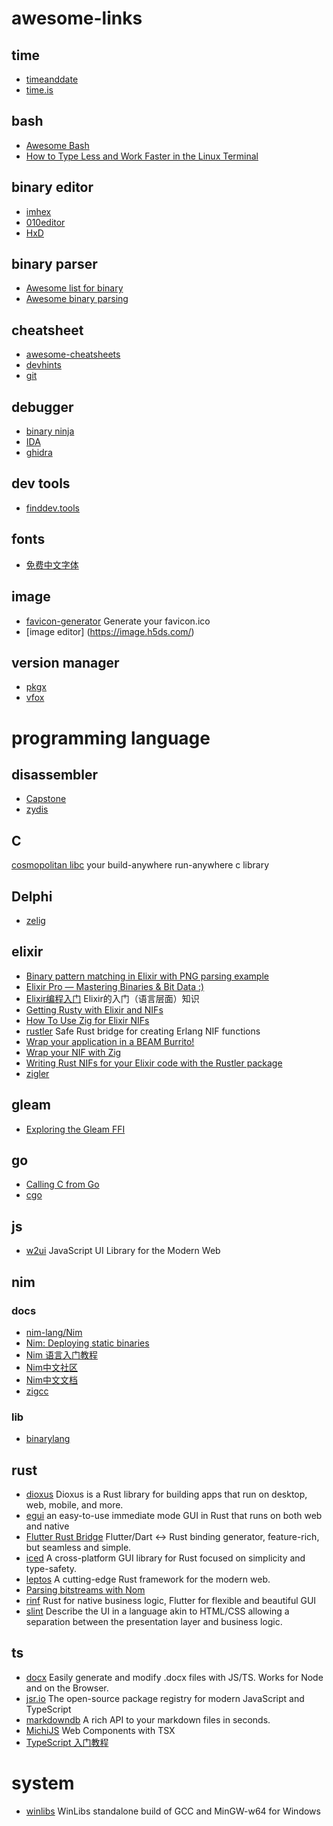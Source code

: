 # awesome-links

## time

- [timeanddate](https://www.timeanddate.com/)
- [time.is](https://time.is/)

## bash

- [Awesome Bash](https://github.com/awesome-lists/awesome-bash.git)
- [How to Type Less and Work Faster in the Linux Terminal](https://www.cogispan.com/linux/how-to-type-less-and-work-faster-in-the-linux-terminal/)

## binary editor

- [imhex](https://imhex.werwolv.net/)
- [010editor](https://www.sweetscape.com/010editor/)
- [HxD](https://mh-nexus.de/en/hxd/)

## binary parser

- [Awesome list for binary](https://github.com/artpar/awesome-bytecode.git)
- [Awesome binary parsing](https://github.com/dloss/binary-parsing.git)

## cheatsheet

- [awesome-cheatsheets](https://github.com/jwasham/coding-interview-university/tree/main/extras/cheat%20sheets)
- [devhints](https://devhints.io/)
- [git](https://education.github.com/git-cheat-sheet-education.pdf)

## debugger

- [binary ninja](https://binary.ninja/)
- [IDA](https://www.hex-rays.com/products/ida/index.shtml)
- [ghidra](https://ghidra-sre.org/)

## dev tools

- [finddev.tools](https://finddev.tools/)

## fonts

- [免费中文字体](https://github.com/zenozeng/Free-Chinese-Fonts)

## image

- [favicon-generator](https://www.favicon-generator.org/) Generate your favicon.ico
- [image editor] (https://image.h5ds.com/)

## version manager

- [pkgx](https://pkgx.sh/)
- [vfox](https://github.com/version-fox/vfox.git)

# programming language

## disassembler

- [Capstone](https://github.com/aquynh/capstone)
- [zydis](https://zydis.re/)

## C

[cosmopolitan libc](https://justine.lol/cosmopolitan/index.html) your build-anywhere run-anywhere c library

## Delphi

- [zelig](https://zelig.cn/)

## elixir

- [Binary pattern matching in Elixir with PNG parsing example](https://zohaib.me/binary-pattern-matching-in-elixir/)
- [Elixir Pro — Mastering Binaries & Bit Data :)](https://medium.com/blackode/playing-with-elixir-binaries-strings-dd01a40039d5)
- [Elixir编程入门](https://github.com/straightdave/programming_elixir.git) Elixir的入门（语言层面）知识
- [Getting Rusty with Elixir and NIFs](https://curiosum.com/blog/getting-rusty-with-elixir-nifs-rust)
- [How To Use Zig for Elixir NIFs](https://blog.appsignal.com/2023/10/24/how-to-use-zig-for-elixir-nifs.html)
- [rustler](https://github.com/rusterlium/rustler.git) Safe Rust bridge for creating Erlang NIF functions
- [Wrap your application in a BEAM Burrito!](https://github.com/burrito-elixir/burrito.git)
- [Wrap your NIF with Zig](https://rbino.com/posts/wrap-your-nif-with-zig/)
- [Writing Rust NIFs for your Elixir code with the Rustler package](https://medium.com/@jacob.lerche/writing-rust-nifs-for-your-elixir-code-with-the-rustler-package-d884a7c0dbe3)
- [zigler](https://github.com/E-xyza/zigler.git)

## gleam

- [Exploring the Gleam FFI](https://www.jonashietala.se/blog/2024/01/11/exploring_the_gleam_ffi/)

## go

- [Calling C from Go](https://ericchiang.github.io/post/cgo/)
- [cgo](https://pkg.go.dev/cmd/cgo)

## js

- [w2ui](https://w2ui.com/) JavaScript UI Library for the Modern Web

## nim

### docs

- [nim-lang/Nim](https://github.com/nim-lang/Nim)
- [Nim: Deploying static binaries](https://scripter.co/nim-deploying-static-binaries/)
- [Nim 语言入门教程](https://www.runoob.com/nim/nim-tutorial.html)
- [Nim中文社区](https://nim-cn.com/)
- [Nim中文文档](https://nim-cn.com/docs/nimc.html)
- [zigcc](https://github.com/enthus1ast/zigcc)

### lib

- [binarylang](https://github.com/sealmove/binarylang.git)

## rust

- [dioxus](https://dioxuslabs.com/) Dioxus is a Rust library for building apps that run on desktop, web, mobile, and more.
- [egui](https://github.com/emilk/egui) an easy-to-use immediate mode GUI in Rust that runs on both web and native
- [Flutter Rust Bridge](https://cjycode.com/flutter_rust_bridge/) Flutter/Dart <-> Rust binding generator, feature-rich, but seamless and simple.
- [iced](https://iced.rs/) A cross-platform GUI library for Rust focused on simplicity and type-safety.
- [leptos](https://leptos.dev/) A cutting-edge Rust framework for the modern web.
- [Parsing bitstreams with Nom](https://blog.adamchalmers.com/nom-bits/)
- [rinf](https://github.com/cunarist/rinf.git) Rust for native business logic, Flutter for flexible and beautiful GUI
- [slint](https://slint.dev/) Describe the UI in a language akin to HTML/CSS allowing a separation between the presentation layer and business logic.

## ts

- [docx](https://docx.js.org) Easily generate and modify .docx files with JS/TS. Works for Node and on the Browser.
- [jsr.io](https://jsr.io/) The open-source package registry for modern JavaScript and TypeScript
- [markdowndb](https://markdowndb.com/) A rich API to your markdown files in seconds.
- [MichiJS](https://github.com/michijs/michijs.git) Web Components with TSX
- [TypeScript 入门教程](https://ts.xcatliu.com/)

# system

- [winlibs](https://winlibs.com/) WinLibs standalone build of GCC and MinGW-w64 for Windows
